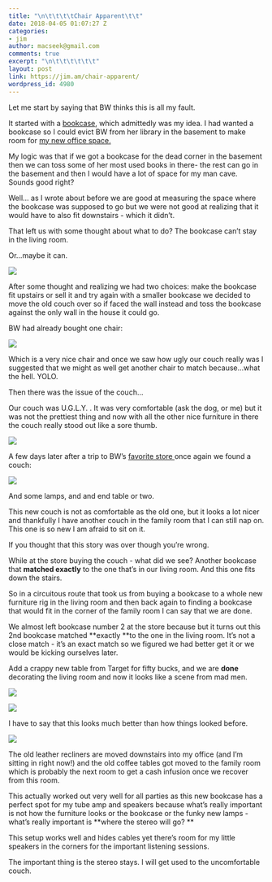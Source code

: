 ```yaml
---
title: "\n\t\t\t\tChair Apparent\t\t"
date: 2018-04-05 01:07:27 Z
categories:
- jim
author: macseek@gmail.com
comments: true
excerpt: "\n\t\t\t\t\t\t"
layout: post
link: https://jim.am/chair-apparent/
wordpress_id: 4980
---
```


Let me start by saying that BW thinks this is all my fault.




It started with a [bookcase](http://jim.am/2018/03/05/the-bookcase/), which admittedly was my idea. I had wanted a bookcase so I could evict BW from her library in the basement to make room for [my new office space.](http://jim.am/2018/03/12/the-eviction/)




My logic was that if we got a bookcase for the dead corner in the basement then we can toss some of her most used books in there- the rest can go in the basement and then I would have a lot of space for my man cave. Sounds good right?




Well… as I wrote about before we are good at measuring the space where the bookcase was supposed to go but we were not good at realizing that it would have to also fit downstairs - which it didn’t.




That left us with some thought about what to do? The bookcase can’t stay in the living room.




Or…maybe it can.




![](http://jim.am/wp-content/uploads/2018/04/null-1.jpeg)




After some thought and realizing we had two choices: make the bookcase fit upstairs or sell it and try again with a smaller bookcase we decided to move the old couch over so if faced the wall instead and toss the bookcase against the only wall in the house it could go.




BW had already bought one chair:




![](http://jim.am/wp-content/uploads/2018/04/null-2.jpeg)




Which is a very nice chair and once we saw how ugly our couch really was I suggested that we might as well get another chair to match because…what the hell. YOLO.




Then there was the issue of the couch…




Our couch was U.G.L.Y. . It was very comfortable (ask the dog, or me) but it was not the prettiest thing and now with all the other nice furniture in there the couch really stood out like a sore thumb.




![](http://jim.am/wp-content/uploads/2018/04/null-3.jpeg)




A few days later after a trip to BW’s [favorite store ](https://www.mimo-decor.com/)once again we found a couch:




![](http://jim.am/wp-content/uploads/2018/04/null-4.jpeg)




And some lamps, and and end table or two.




This new couch is not as comfortable as the old one, but it looks a lot nicer and thankfully I have another couch in the family room that I can still nap on. This one is so new I am afraid to sit on it.




If you thought that this story was over though you’re wrong.




While at the store buying the couch - what did we see? Another bookcase that **matched exactly** to the one that’s in our living room. And this one fits down the stairs.




So in a circuitous route that took us from buying a bookcase to a whole new furniture rig in the living room and then back again to finding a bookcase that would fit in the corner of the family room I can say that we are done.




We almost left bookcase number 2 at the store because  but it turns out this 2nd bookcase matched **exactly **to the one in the living room. It’s not a close match - it’s an exact match so we figured we had better get it or we would be kicking ourselves later.




Add a crappy new table from Target for fifty bucks, and we are **done** decorating the living room and now it looks like a scene from mad men.


![](http://jim.am/wp-content/uploads/2018/04/null-5.jpeg)


![](http://jim.am/wp-content/uploads/2018/04/null-6.jpeg)




I have to say that this looks much better than how things looked before.




![](http://jim.am/wp-content/uploads/2018/04/null-7.jpeg)




The old leather recliners are moved downstairs into my office (and I’m sitting in right now!) and the old coffee tables got moved to the family room which is probably the next room to get a cash infusion once we recover from this room.




This actually worked out very well for all parties as this new bookcase has a perfect spot for my tube amp and speakers because what’s really important is not how the furniture looks or the bookcase or the funky new lamps - what’s really important is **where the stereo will go? **




This setup works well and hides cables yet there’s room for my little speakers in the corners for the important listening sessions.




The important thing is the stereo stays. I will get used to the uncomfortable couch.


		

